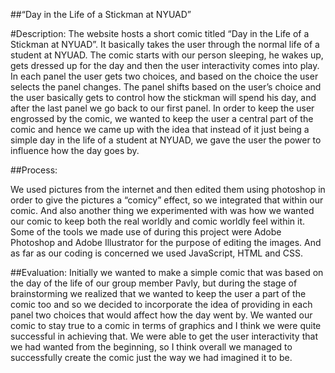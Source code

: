 ##“Day in the Life of a Stickman at NYUAD”

#Description:
				The website hosts a short comic titled “Day in the Life of a Stickman at NYUAD”. It basically takes the user through the normal life of a student at NYUAD. The comic starts with our person sleeping, he wakes up, gets dressed up for the day and then the user interactivity comes into play. In each panel the user gets two choices, and based on the choice the user selects the panel changes. The panel shifts based on the user’s choice and the user basically gets to control how the stickman will spend his day, and after the last panel we go back to our first panel. In order to keep the user engrossed by the comic, we wanted to keep the user a central part of the comic and hence we came up with the idea that instead of it just being a simple day in the life of a student at NYUAD, we gave the user the power to influence how the day goes by.  

##Process:

We used pictures from the internet and then edited them using photoshop in order to give the pictures a “comicy” effect, so we integrated that within our comic. And also another thing we experimented with was how we wanted our comic to keep both the real worldly and comic worldly feel within it. Some of the tools we made use of during this project were Adobe Photoshop and Adobe Illustrator for the purpose of editing the images. And as far as our coding is concerned we used JavaScript, HTML and CSS.    				


##Evaluation:
				Initially we wanted to make a simple comic that was based on the day of the life of our group member Pavly, but during the stage of brainstorming we realized that we wanted to keep the user a part of the comic too and so we decided to incorporate the idea of providing in each panel two choices that would affect how the day went by. We wanted our comic to stay true to a comic in terms of graphics and I think we were quite successful in achieving that. We were able to get the user interactivity that we had wanted from the beginning, so I think overall we managed to successfully create the comic just the way we had imagined it to be.    
				
				


 
